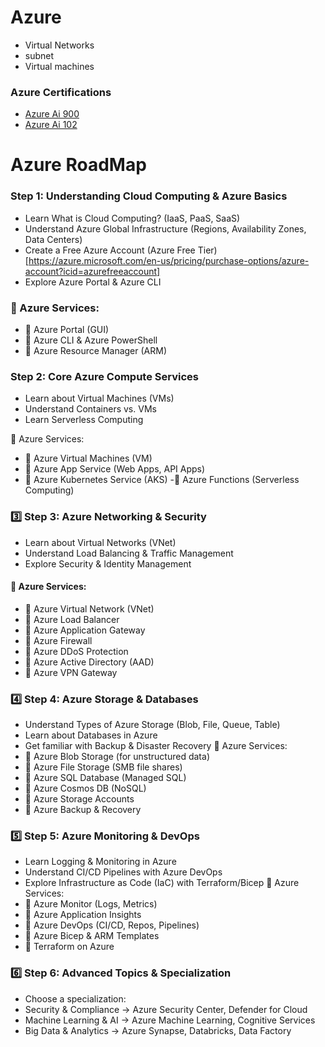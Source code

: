 # Azure

- Virtual Networks
- subnet
- Virtual machines




### Azure Certifications

- [Azure Ai 900](https://github.com/yaswanthteja/Azure_AI_900)
- [Azure Ai 102](https://github.com/yaswanthteja/Azure_AI_102)



# Azure RoadMap

### Step 1: Understanding Cloud Computing & Azure Basics
- Learn What is Cloud Computing? (IaaS, PaaS, SaaS)
- Understand Azure Global Infrastructure (Regions, Availability Zones, Data Centers)
- Create a Free Azure Account (Azure Free Tier)[https://azure.microsoft.com/en-us/pricing/purchase-options/azure-account?icid=azurefreeaccount]
- Explore Azure Portal & Azure CLI
  
### 📌 Azure Services:
- 🔹 Azure Portal (GUI)
- 🔹 Azure CLI & Azure PowerShell
- 🔹 Azure Resource Manager (ARM)

### Step 2: Core Azure Compute Services
- Learn about Virtual Machines (VMs)
- Understand Containers vs. VMs
- Learn Serverless Computing
  
📌 Azure Services:
- 🔹 Azure Virtual Machines (VM)
- 🔹 Azure App Service (Web Apps, API Apps)
- 🔹 Azure Kubernetes Service (AKS)
-🔹 Azure Functions (Serverless Computing)

### 3️⃣ Step 3: Azure Networking & Security
- Learn about Virtual Networks (VNet)
- Understand Load Balancing & Traffic Management
- Explore Security & Identity Management
  
#### 📌 Azure Services:
- 🔹 Azure Virtual Network (VNet)
- 🔹 Azure Load Balancer
- 🔹 Azure Application Gateway
- 🔹 Azure Firewall
- 🔹 Azure DDoS Protection
- 🔹 Azure Active Directory (AAD)
- 🔹 Azure VPN Gateway


### 4️⃣ Step 4: Azure Storage & Databases
- Understand Types of Azure Storage (Blob, File, Queue, Table)
- Learn about Databases in Azure
- Get familiar with Backup & Disaster Recovery
📌 Azure Services:
- 🔹 Azure Blob Storage (for unstructured data)
- 🔹 Azure File Storage (SMB file shares)
- 🔹 Azure SQL Database (Managed SQL)
- 🔹 Azure Cosmos DB (NoSQL)
- 🔹 Azure Storage Accounts
- 🔹 Azure Backup & Recovery

### 5️⃣ Step 5: Azure Monitoring & DevOps
- Learn Logging & Monitoring in Azure
- Understand CI/CD Pipelines with Azure DevOps
- Explore Infrastructure as Code (IaC) with Terraform/Bicep
📌 Azure Services:
- 🔹 Azure Monitor (Logs, Metrics)
- 🔹 Azure Application Insights
- 🔹 Azure DevOps (CI/CD, Repos, Pipelines)
- 🔹 Azure Bicep & ARM Templates
- 🔹 Terraform on Azure

### 6️⃣ Step 6: Advanced Topics & Specialization
- Choose a specialization:
- Security & Compliance → Azure Security Center, Defender for Cloud
- Machine Learning & AI → Azure Machine Learning, Cognitive Services
- Big Data & Analytics → Azure Synapse, Databricks, Data Factory


